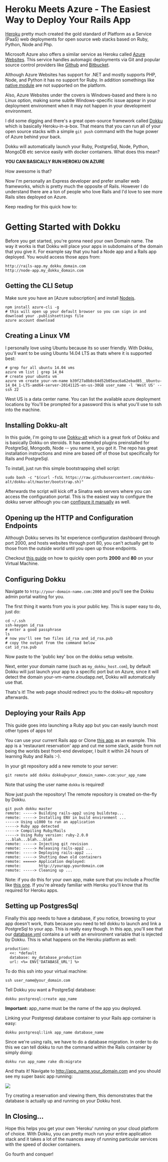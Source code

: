 # Heroku Meets Azure - The Easiest Way to Deploy Your Rails App

[Heroku](http://heroku.com) pretty much created the gold standard of Platform as a Service (PaaS) web deployments for open source web stacks based on Ruby, Python, Node and Php.

Microsoft Azure also offers a similar service as Heroku called [Azure Websites](http://azure.microsoft.com/en-us/services/websites/). This service handles automagic deployments via Git and popular source control providers like [Github](http://github.com) and [Bitbucket](http://bitbucket.com). 

Although Azure Websites has support for .NET and mostly supports PHP, Node, and Python it has no support for Ruby. In addition somethings like [native module](http://azure.microsoft.com/en-us/documentation/articles/nodejs-use-node-modules-azure-apps/) are not supported on the platform. 

Also, Azure Websites under the covers is Windows-based and there is no Linux option, making some subtle Windows-specific issue appear in your deployment environment when it may not happen in your development environment.

I did some digging and there's a great open-source framework called [Dokku]() which is basically Heroku-in-a-box. That means that you can run all of your open source stacks with a simple `git push` command with the huge power of Azure behind your back. 

Dokku will automatically launch your Ruby, PostgreSql, Node, Python, MongoDB etc service easily with docker containers. What does this mean?

**YOU CAN BASICALLY RUN HEROKU ON AZURE**

How awesome is that?

Now I'm personally an Express developer and prefer smaller web frameworks, which is pretty much the opposite of Rails. However I do understand there are a ton of people who love Rails and I'd love to see more Rails sites deployed on Azure.

Keep reading for this quick how to:

# Getting Started with Dokku

Before you get started, you're gonna need your own Domain name. The way it works is that Dokku will place your apps in subdomains of the domain that you give it. For example say that you had a Node app and a Rails app deployed. You would access those apps from:

```
http://rails-app.my_dokku_domain.com
http://node-app.my_dokku_domain.com
```

## Getting the CLI Setup

Make sure you have an [Azure subscription] and install [Nodejs](http://nodejs.org).

```
npm install azure-cli -g
# this will open up your default browser so you can sign in and download your .publishsettings file
azure account download
```

## Creating a Linux VM

I personally love using Ubuntu because its so user friendly. With Dokku, you'll want to be using Ubuntu 14.04 LTS as thats where it is supported best:

```
# grep for all ubuntu 14.04 vms
azure vm list | grep 14_04
# create your ubuntu vm
azure vm create your-vm-name b39f27a8b8c64d52b05eac6a62ebad85__Ubuntu-14_04_1-LTS-amd64-server-20141125-en-us-30GB user_name -l 'West US' --ssh 22
```

West US is a data center name. You can list the available azure deployment locations by You'll be prompted for a password this is what you'll use to ssh into the machine.

## Installing Dokku-alt

In this guide, I'm going to use [Dokku-alt](http://github.com/dokku-alt/dokku-alt) which is a great fork of Dokku and is basically Dokku on steroids. It has extended plugins preinstalled for PostgreSql, Mongodb, Node -- you name it, you got it. The repo has great installation instructions and mine are based off of those but specifically for Rails and PostgreSql.

To install, just run this simple bootstrapping shell script:

```
sudo bash -c "$(curl -fsSL https://raw.githubusercontent.com/dokku-alt/dokku-alt/master/bootstrap.sh)"
```

Afterwards the script will kick off a Sinatra web servers where you can access the configuration portal. This is the easiest way to configure the dokku server although you can [configure it manually](https://github.com/dokku-alt/dokku-alt#manual-configuration) as well.

## Opening up the HTTP and Configuration Endpoints

Although Dokku serves its 1st experience configuration dashboard through port 2000, and hosts websites through port 80, you can't actually get to those from the outside world until you open up those endpoints.

Checkout [this guide](http://azure.microsoft.com/en-us/documentation/articles/virtual-machines-set-up-endpoints/) on how to quickly open ports **2000** and **80** on your Virtual Machine.

## Configuring Dokku

Navigate to `http://your-domain-name.com:2000` and you'll see the Dokku admin portal waiting for you.

The first thing it wants from you is your public key. This is super easy to do, just do:

```
cd ~/.ssh
ssh-keygen id_rsa
# enter a good passphrase
ls
# now you'll see two files id_rsa and id_rsa.pub
# copy the output from the command below
cat id_rsa.pub
```

Now paste to the 'public key' box on the dokku setup website.

Next, enter your domain name (such as `my_dokku_host.com`), by default Dokku will just launch your app to a specific port but on Azure, since it will detect the domain your-vm-name.cloudapp.net, Dokku will automatically use that.

Thats's it! The web page should redirect you to the dokku-alt repository afterwards. 

## Deploying your Rails App

This guide goes into launching a Ruby app but you can easily launch most other types of apps to!

You can use your current Rails app or Clone [this app](https://github.com/sedouard/rails-restaurant) as an example. This app is a 'restaurant reservation' app and cut me some slack, aside from not being the worlds best front-end developer, I built it within 24 hours of learning Ruby and Rails :-).

In your git repository add a new remote to your server:

```
git remote add dokku dokku@<your_domain_name>.com:your_app_name
```

Note that using the user name `dokku` is required!

Now just push the repository! The remote repository is created on-the-fly by Dokku.

```
git push dokku master
remote: -----> Building rails-app2 using buildstep...
remote: -----> Installing ENV in build environment ...
-----> Using u1000 to run an application
-----> Ruby app detected
-----> Compiling Ruby/Rails
-----> Using Ruby version: ruby-2.0.0
...blah...blah...blah
remote: -----> Injecting git revision
remote: -----> Releasing rails-app2 ...
remote: -----> Deploying rails-app2 ...
remote: -----> Shutting down old containers
remote: =====> Application deployed:
remote:        http://yourapp.yourdomain.com
remote: -----> Cleaning up ...
```

Note: if you do this for your own app, make sure that you include a Procfile like [this one](https://github.com/sedouard/rails-restaurant/blob/master/Procfile). If you're already familiar with Heroku you'll know that its required for Heroku apps.


## Setting up PostgresSql

Finally this app needs to have a database, if you notice, browsing to your app doesn't work, thats because you need to tell dokku to launch and link a PostgreSql to your app. This is really easy though. In this app, you'll see that our [database.yml](config/database.yml) contains a url with an environment variable that is injected by Dokku. This is what happens on the Heroku platform as well:

```
production:
  <<: *default
  database: my_database_production
  url: <%= ENV['DATABASE_URL'] %>
```

To do this ssh into your virtual machine:

```
ssh user_name@your_domain.com
```

Tell Dokku you want a PostgreSql database:

```
dokku postgresql:create app_name
```

**Important:** app_name must be the name of the app you deployed.

Linking your Postgresql database container to your Rails app container is easy:

```
dokku postgresql:link app_name database_name
```

Since we're using rails, we have to do a database migration. In order to do this we can tell dokku to run the command within the Rails container by simply doing:

```
dokku run app_name rake db:migrate
```

And thats it! Navigate to http://app_name.your_domain.com and you should see my super basic app running:

![](ScreenShots/ss1.png)

Try creating a reservation and viewing them, this demonstrates that the database is actually up and running on your Dokku host.

## In Closing...

Hope this helps you get your own 'Heroku' running on your cloud platform of choice. With Dokku, you can pretty much run your entire application stack and it takes a lot of the nuances away of running particular services with the speed of docker containers.

Go fourth and conquer!